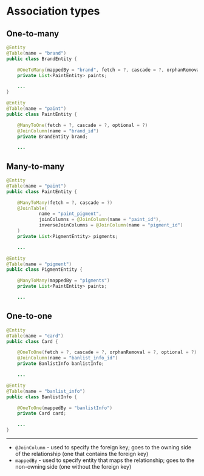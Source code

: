 # Association types

## One-to-many
```java
@Entity
@Table(name = "brand")
public class BrandEntity {

    @OneToMany(mappedBy = "brand", fetch = ?, cascade = ?, orphanRemoval = ?)
    private List<PaintEntity> paints;

    ...
}
```
```java
@Entity
@Table(name = "paint")
public class PaintEntity {

    @ManyToOne(fetch = ?, cascade = ?, optional = ?)
    @JoinColumn(name = "brand_id")
    private BrandEntity brand;

    ...
```

## Many-to-many
```java
@Entity
@Table(name = "paint")
public class PaintEntity {

    @ManyToMany(fetch = ?, cascade = ?)
    @JoinTable(
            name = "paint_pigment",
            joinColumns = @JoinColumn(name = "paint_id"),
            inverseJoinColumns = @JoinColumn(name = "pigment_id")
    )
    private List<PigmentEntity> pigments;

    ...
```
```java
@Entity
@Table(name = "pigment")
public class PigmentEntity {

    @ManyToMany(mappedBy = "pigments")
    private List<PaintEntity> paints;

    ...
```

## One-to-one
```java
@Entity
@Table(name = "card")
public class Card {

    @OneToOne(fetch = ?, cascade = ?, orphanRemoval = ?, optional = ?)
    @JoinColumn(name = "banlist_info_id")
    private BanlistInfo banlistInfo;

    ...
```
```java
@Entity
@Table(name = "banlist_info")
public class BanlistInfo {

    @OneToOne(mappedBy = "banlistInfo")
    private Card card;

    ...
}
```

---
- `@JoinColumn` - used to specify the foreign key; goes to the owning side of the relationship (one that contains the foreign key)
- `mappedBy` - used to specify entity that maps the relationship; goes to the non-owning side (one without the foreign key)   
